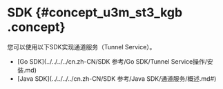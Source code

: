 # SDK {#concept_u3m_st3_kgb .concept}

您可以使用以下SDK实现通道服务（Tunnel Service）。

-   [Go SDK](../../../../cn.zh-CN/SDK 参考/Go SDK/Tunnel Service操作/安装.md)
-   [Java SDK](../../../../cn.zh-CN/SDK 参考/Java SDK/通道服务/概述.md#)

